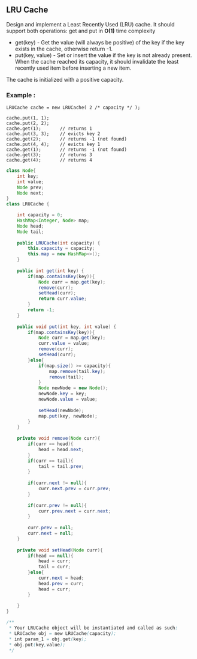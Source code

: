## LRU Cache 

Design and implement a Least Recently Used (LRU) cache. It should support both operations: get and put in **O(1)** time complexity

* get(key) - Get the value (will always be positive) of the key if the key exists in the cache, otherwise return -1.
* put(key, value) - Set or insert the value if the key is not already present. When the cache reached its capacity, it should invalidate the least recently used item before inserting a new item.

The cache is initialized with a positive capacity.


### Example :
```
LRUCache cache = new LRUCache( 2 /* capacity */ );

cache.put(1, 1);
cache.put(2, 2);
cache.get(1);       // returns 1
cache.put(3, 3);    // evicts key 2
cache.get(2);       // returns -1 (not found)
cache.put(4, 4);    // evicts key 1
cache.get(1);       // returns -1 (not found)
cache.get(3);       // returns 3
cache.get(4);       // returns 4
```



```java
class Node{
    int key;
    int value;
    Node prev;
    Node next;
}
class LRUCache {

    int capacity = 0;
    HashMap<Integer, Node> map;
    Node head;
    Node tail;
    
    public LRUCache(int capacity) {
        this.capacity = capacity;
        this.map = new HashMap<>();
    }
    
    public int get(int key) {
        if(map.containsKey(key)){
            Node curr = map.get(key);
            remove(curr);
            setHead(curr);
            return curr.value;
        }
        return -1;
    }
    
    public void put(int key, int value) {
        if(map.containsKey(key)){
            Node curr = map.get(key);
            curr.value = value;
            remove(curr);
            setHead(curr);
        }else{
            if(map.size() >= capacity){
                map.remove(tail.key);
                remove(tail);
            }
            Node newNode = new Node();
            newNode.key = key;
            newNode.value = value;
            
            setHead(newNode);
            map.put(key, newNode);
        }
    }
    
    private void remove(Node curr){
        if(curr == head){
            head = head.next;
        }
        if(curr == tail){
            tail = tail.prev;
        }
        
        if(curr.next != null){
            curr.next.prev = curr.prev;
        }
        
        if(curr.prev != null){
            curr.prev.next = curr.next;   
        }
        
        curr.prev = null;
        curr.next = null;
    }
    
    private void setHead(Node curr){
        if(head == null){
            head = curr;
            tail = curr;
        }else{
            curr.next = head;
            head.prev = curr;
            head = curr;
        }
        
    }
}

/**
 * Your LRUCache object will be instantiated and called as such:
 * LRUCache obj = new LRUCache(capacity);
 * int param_1 = obj.get(key);
 * obj.put(key,value);
 */
```  
